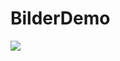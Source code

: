 # BilderDemo

[![](https://jitpack.io/v/kshitij6325/BilderDemo.svg)](https://jitpack.io/#kshitij6325/BilderDemo)
